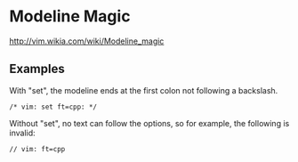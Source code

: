 # Modeline Magic

http://vim.wikia.com/wiki/Modeline_magic

## Examples

With "set", the modeline ends at the first colon not following a backslash.

```
/* vim: set ft=cpp: */
```

Without "set", no text can follow the options, so for example, the following is
invalid:


```
// vim: ft=cpp
```
